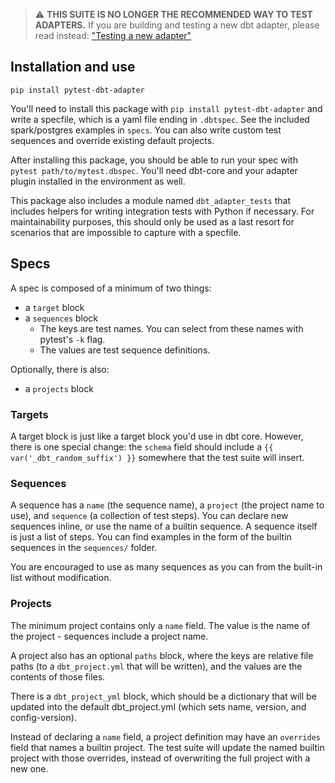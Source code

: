 > :warning: **THIS SUITE IS NO LONGER THE RECOMMENDED WAY TO TEST ADAPTERS.**
If you are building and testing a new dbt adapter, please read instead: ["Testing a new adapter"](https://docs.getdbt.com/docs/contributing/testing-a-new-adapter)

## Installation and use

`pip install pytest-dbt-adapter`


You'll need to install this package with `pip install pytest-dbt-adapter` and write a specfile, which is a yaml file ending in `.dbtspec`. See the included spark/postgres examples in `specs`. You can also write custom test sequences and override existing default projects.

After installing this package, you should be able to run your spec with `pytest path/to/mytest.dbspec`. You'll need dbt-core and your adapter plugin installed in the environment as well.

This package also includes a module named `dbt_adapter_tests` that includes helpers for writing integration tests with Python if necessary. For maintainability purposes, this should only be used as a last resort for scenarios that are impossible to capture with a specfile.


## Specs

A spec is composed of a minimum of two things:
  - a `target` block
  - a `sequences` block
    - The keys are test names. You can select from these names with pytest's `-k` flag.
    - The values are test sequence definitions.

Optionally, there is also:
  - a `projects` block

### Targets

A target block is just like a target block you'd use in dbt core. However, there is one special change: the `schema` field should include a `{{ var('_dbt_random_suffix') }}` somewhere that the test suite will insert.


### Sequences

A sequence has a `name` (the sequence name), a `project` (the project name to use), and `sequence` (a collection of test steps). You can declare new sequences inline, or use the name of a builtin sequence. A sequence itself is just a list of steps. You can find examples in the form of the builtin sequences in the `sequences/` folder.

You are encouraged to use as many sequences as you can from the built-in list without modification.


### Projects

The minimum project contains only a `name` field. The value is the name of the project - sequences include a project name.

A project also has an optional `paths` block, where the keys are relative file paths (to a `dbt_project.yml` that will be written), and the values are the contents of those files.

There is a `dbt_project_yml` block, which should be a dictionary that will be updated into the default dbt_project.yml (which sets name, version, and config-version).


Instead of declaring a `name` field, a project definition may have an `overrides` field that names a builtin project. The test suite will update the named builtin project with those overrides, instead of overwriting the full project with a new one.
